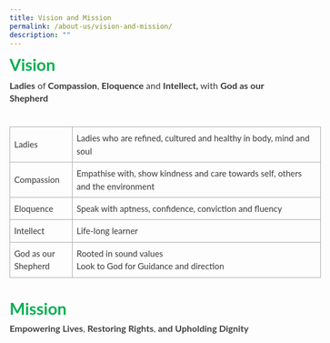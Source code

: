 ```yaml
---
title: Vision and Mission
permalink: /about-us/vision-and-mission/
description: ""
---
```

<p style='margin-top:0in;margin-right:0in;margin-bottom:8.0pt;margin-left:0in;line-height:107%;font-size:15px;font-family:"Calibri",sans-serif;'><strong><span style='font-size:29px;line-height:107%;font-family:"Lato",sans-serif;color:#00B050;'>Vision&nbsp;</span></strong></p>
<p style='margin-top:0in;margin-right:0in;margin-bottom:0in;margin-left:0in;line-height:16.8pt;font-size:15px;font-family:"Calibri",sans-serif;'><strong><span style='font-size:16px;font-family:"Lato",sans-serif;color:#3B3838;'>Ladies</span></strong><span style='font-size:16px;font-family:"Lato",sans-serif;color:#3B3838;'>&nbsp;of <strong>Compassion</strong>, <strong>Eloquence</strong> and <strong>Intellect,&nbsp;</strong>with <strong>God as our Shepherd</strong></span></p>
<p style='margin-top:0in;margin-right:0in;margin-bottom:0in;margin-left:0in;line-height:16.8pt;font-size:15px;font-family:"Calibri",sans-serif;'><strong><span style='font-family:"Lato",sans-serif;color:#3B3838;'>&nbsp;</span></strong></p>
<table style="width:411.0pt;border-collapse:collapse;border:none;">
    <tbody>
        <tr>
            <td style="width:71.85pt;border:solid #AEAAAA 1.0pt;padding:0in 5.4pt 0in 5.4pt;height:23.45pt;">
                <p style='margin-top:6.0pt;margin-right:0in;margin-bottom:  6.0pt;margin-left:0in;line-height:16.8pt;font-size:15px;font-family:"Calibri",sans-serif;'><span style='font-family:"Lato",sans-serif;color:#3B3838;'>Ladies</span></p>
            </td>
            <td style="width:339.15pt;border:solid #AEAAAA 1.0pt;border-left:none;padding:0in 5.4pt 0in 5.4pt;height:23.45pt;">
                <p style='margin-top:6.0pt;margin-right:0in;margin-bottom:  6.0pt;margin-left:0in;line-height:16.8pt;font-size:15px;font-family:"Calibri",sans-serif;'><span style='font-family:"Lato",sans-serif;color:#3B3838;'>Ladies who are refined, cultured and healthy in body, mind and soul</span></p>
            </td>
        </tr>
        <tr>
            <td style="width:71.85pt;border:solid #AEAAAA 1.0pt;border-top:none;padding:0in 5.4pt 0in 5.4pt;height:23.45pt;">
                <p style='margin-top:6.0pt;margin-right:0in;margin-bottom:  6.0pt;margin-left:0in;line-height:16.8pt;font-size:15px;font-family:"Calibri",sans-serif;'><span style='font-family:"Lato",sans-serif;color:#3B3838;'>Compassion</span></p>
            </td>
            <td style="width:339.15pt;border-top:none;border-left:none;border-bottom:solid #AEAAAA 1.0pt;border-right:solid #AEAAAA 1.0pt;padding:0in 5.4pt 0in 5.4pt;height:  23.45pt;">
                <p style='margin-top:6.0pt;margin-right:0in;margin-bottom:  6.0pt;margin-left:0in;line-height:16.8pt;font-size:15px;font-family:"Calibri",sans-serif;'><span style='font-family:"Lato",sans-serif;color:#3B3838;'>Empathise with, show kindness and care towards self, others and the environment</span></p>
            </td>
        </tr>
        <tr>
            <td style="width:71.85pt;border:solid #AEAAAA 1.0pt;border-top:none;padding:0in 5.4pt 0in 5.4pt;height:23.45pt;">
                <p style='margin-top:6.0pt;margin-right:0in;margin-bottom:  6.0pt;margin-left:0in;line-height:16.8pt;font-size:15px;font-family:"Calibri",sans-serif;'><span style='font-family:"Lato",sans-serif;color:#3B3838;'>Eloquence</span></p>
            </td>
            <td style="width:339.15pt;border-top:none;border-left:none;border-bottom:solid #AEAAAA 1.0pt;border-right:solid #AEAAAA 1.0pt;padding:0in 5.4pt 0in 5.4pt;height:  23.45pt;">
                <p style='margin-top:6.0pt;margin-right:0in;margin-bottom:  6.0pt;margin-left:0in;line-height:16.8pt;font-size:15px;font-family:"Calibri",sans-serif;'><span style='font-family:"Lato",sans-serif;color:#3B3838;'>Speak with aptness, confidence, conviction and fluency</span></p>
            </td>
        </tr>
        <tr>
            <td style="width:71.85pt;border:solid #AEAAAA 1.0pt;border-top:none;padding:0in 5.4pt 0in 5.4pt;height:23.45pt;">
                <p style='margin-top:6.0pt;margin-right:0in;margin-bottom:  6.0pt;margin-left:0in;line-height:16.8pt;font-size:15px;font-family:"Calibri",sans-serif;'><span style='font-family:"Lato",sans-serif;color:#3B3838;'>Intellect</span></p>
            </td>
            <td style="width:339.15pt;border-top:none;border-left:none;border-bottom:solid #AEAAAA 1.0pt;border-right:solid #AEAAAA 1.0pt;padding:0in 5.4pt 0in 5.4pt;height:  23.45pt;">
                <p style='margin-top:6.0pt;margin-right:0in;margin-bottom:  6.0pt;margin-left:0in;line-height:16.8pt;font-size:15px;font-family:"Calibri",sans-serif;'><span style='font-family:"Lato",sans-serif;color:#3B3838;'>Life-long learner</span></p>
            </td>
        </tr>
        <tr>
            <td style="width:71.85pt;border:solid #AEAAAA 1.0pt;border-top:none;padding:0in 5.4pt 0in 5.4pt;height:23.45pt;">
                <p style='margin-top:6.0pt;margin-right:0in;margin-bottom:  6.0pt;margin-left:0in;line-height:16.8pt;font-size:15px;font-family:"Calibri",sans-serif;'><span style='font-family:"Lato",sans-serif;color:#3B3838;'>God as our Shepherd</span></p>
            </td>
            <td style="width:339.15pt;border-top:none;border-left:none;border-bottom:solid #AEAAAA 1.0pt;border-right:solid #AEAAAA 1.0pt;padding:0in 5.4pt 0in 5.4pt;height:  23.45pt;">
                <p style='margin-top:6.0pt;margin-right:0in;margin-bottom:  0in;margin-left:0in;line-height:16.8pt;font-size:15px;font-family:"Calibri",sans-serif;'><span style='font-family:"Lato",sans-serif;color:#3B3838;'>Rooted in sound values</span></p>
                <p style='margin-top:0in;margin-right:0in;margin-bottom:6.0pt;margin-left:0in;line-height:16.8pt;font-size:15px;font-family:"Calibri",sans-serif;'><span style='font-family:"Lato",sans-serif;color:#3B3838;'>Look to God for Guidance and direction</span></p>
            </td>
        </tr>
    </tbody>
</table>
<p style='margin-top:0in;margin-right:0in;margin-bottom:0in;margin-left:0in;line-height:16.8pt;font-size:15px;font-family:"Calibri",sans-serif;'><span style='font-size:16px;font-family:"Lato",sans-serif;color:black;'>&nbsp;</span></p>
<p style='margin-top:0in;margin-right:0in;margin-bottom:8.0pt;margin-left:0in;line-height:107%;font-size:15px;font-family:"Calibri",sans-serif;'><strong><span style='font-size:29px;line-height:107%;font-family:"Lato",sans-serif;color:#00B050;'>Mission</span></strong></p>
<p style='margin-top:0in;margin-right:0in;margin-bottom:8.0pt;margin-left:0in;line-height:107%;font-size:15px;font-family:"Calibri",sans-serif;'><strong><span style='font-size:16px;line-height:107%;font-family:"Lato",sans-serif;color:#404040;background:white;'>Empowering&nbsp;Lives</span></strong><span style='font-size:16px;line-height:107%;font-family:"Lato",sans-serif;color:#404040;background:white;'>, <strong><span style='font-family:"Lato",sans-serif;'>Restoring Rights</span></strong>, <strong><span style='font-family:"Lato",sans-serif;'>and Upholding Dignity</span></strong></span></p>